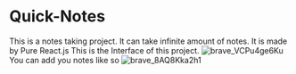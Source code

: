 # Quick-Notes
This is a notes taking project. It can take infinite amount of notes. It is made by Pure React.js
This is the Interface of this project.
![brave_VCPu4ge6Ku](https://github.com/Ansari-Irfan-360/Quick-Notes/assets/115148633/7ec3a33b-733a-4412-96c1-d24e688a32b9)
You can add you notes like so
![brave_8AQ8Kka2h1](https://github.com/Ansari-Irfan-360/Quick-Notes/assets/115148633/2834032c-fcb6-44c2-9c08-b2fe42043496)
